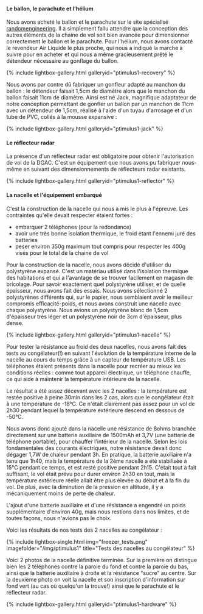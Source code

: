 #### Le ballon, le parachute et l'hélium
Nous avons acheté le ballon et le parachute sur le site spécialisé [randomengineering](http://www.randomengineering.co.uk). Il a simplement fallu attendre que la conception des autres éléments de la chaine de vol soit bien avancée pour dimensionner correctement le ballon et le parachute.
Pour l'hélium, nous avons contacté le revendeur Air Liquide le plus proche, qui nous a indiqué la marche à suivre pour en acheter et qui nous a même gracieusement prêté le détendeur nécessaire au gonflage du ballon.

{% include lightbox-gallery.html galleryid="ptimulus1-recovery" %}

Nous avons par contre dû fabriquer un gonfleur adapté au manchon du ballon : le détendeur faisait 1,5cm de diamètre alors que le manchon du ballon faisait 11cm de diamètre. Ainsi est né Jack, magnifique adaptateur de notre conception permettant de gonfler un ballon par un manchon de 11cm avec un détendeur de 1,5cm, réalisé à l'aide d'un tuyau d'arrosage et d'un tube de PVC, collés à la mousse expansive :

{% include lightbox-gallery.html galleryid="ptimulus1-jack" %}

#### Le réflecteur radar
La présence d'un réflecteur radar est obligatoire pour obtenir l'autorisation de vol de la DGAC. C'est un équipement que nous avons pu fabriquer nous-même en suivant des dimensionnements de réflecteurs radar existants.

{% include lightbox-gallery.html galleryid="ptimulus1-reflector" %}

#### La nacelle et l'équipement embarqué
C'est la construction de la nacelle qui nous a mis le plus à l'épreuve. Les contraintes qu'elle devait respecter étaient fortes :

- embarquer 2 téléphones (pour la redondance)
- avoir une très bonne isolation thermique, le froid étant l'ennemi juré des batteries
- peser environ 350g maximum tout compris pour respecter les 400g visés pour le total de la chaine de vol

Pour la construction de la nacelle, nous avons décidé d'utiliser du polystyrène expansé. C'est un matériau utilisé dans l'isolation thermique des habitations et qui a l'avantage de se trouver facilement en magasin de bricolage.
Pour savoir exactement quel polystyrène utiliser, et de quelle épaisseur, nous avons fait des essais. Nous avons sélectionné 2 polystyrènes différents qui, sur le papier, nous semblaient avoir le meilleur compromis efficacité-poids, et nous avons construit une nacelle avec chaque polystyrène.
Nous avions un polystyrène blanc de 1,5cm d'épaisseur très léger et un polystyrène noir de 3cm d'épaisseur, plus dense.

{% include lightbox-gallery.html galleryid="ptimulus1-nacelle" %}

Pour tester la résistance au froid des deux nacelles, nous avons fait des tests au congélateur(!) en suivant l'évolution de la température interne de la nacelle au cours du temps grâce à un capteur de température USB. Les téléphones étaient présents dans la nacelle pour recréer au mieux les conditions réelles : comme tout appareil électrique, un téléphone chauffe, ce qui aide à maintenir la température intérieure de la nacelle.

Le résultat a été assez décevant avec les 2 nacelles : la température est restée positive à peine 30min dans les 2 cas, alors que le congélateur était à une température de -18°C. Ce n'était clairement pas assez pour un vol de 2h30 pendant lequel la température extérieure descend en dessous de -50°C.

Nous avons donc ajouté dans la nacelle une résistance de 8ohms branchée directement sur une batterie auxiliaire de 1500mAh et 3,7V (une batterie de téléphone portable), pour chauffer l'intérieur de la nacelle. Selon les lois fondamentales des courants électriques, notre résistance devait donc dégager 1,7W de chaleur pendant 3h. En pratique, la batterie auxiliaire n'a tenu que 1h40, mais la température de la 2ème nacelle a été stabilisée à 15°C pendant ce temps, et est resté positive pendant 2h15. C'était tout à fait suffisant, le vol était prévu pour durer environ 2h30 en tout, mais la température extérieure réelle allait être plus élevée au début et à la fin du vol. De plus, avec la diminution de la pression en altitude, il y a mécaniquement moins de perte de chaleur. 

L'ajout d'une batterie auxiliaire et d'une résistance a engendré un poids supplémentaire d'environ 40g, mais nous restions dans nos limites, et de toutes façons, nous n'avions pas le choix.

Voici les résultats de nos tests des 2 nacelles au congélateur :

{% include lightbox-single.html img="freezer_tests.png" imagefolder="/img/ptimulus1" title="Tests des nacelles au congélateur" %}

Voici 2 photos de la nacelle définitive terminée. Sur la première on distingue bien les 2 téléphones contre la paroie du fond et contre la paroie du bas, ainsi que la batterie auxiliaire à droite et la résistance "sucre" au centre. Sur la deuxième photo on voit la nacelle et son inscription d'information sur fond vert (au cas où quelqu'un la trouve!) ainsi que le parachute et le réflecteur radar. 

{% include lightbox-gallery.html galleryid="ptimulus1-hardware" %}
